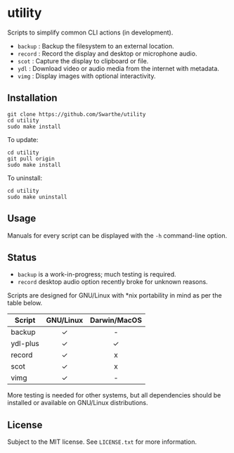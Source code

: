 # utility

Scripts to simplify common CLI actions (in development).

- `backup`  : Backup the filesystem to an external location.
- `record`  : Record the display and desktop or microphone audio.
- `scot`    : Capture the display to clipboard or file.
- `ydl`     : Download video or audio media from the internet with metadata.
- `vimg`    : Display images with optional interactivity.

## Installation

```
git clone https://github.com/Swarthe/utility
cd utility
sudo make install
```

To update:

```
cd utility
git pull origin
sudo make install
```

To uninstall:

```
cd utility
sudo make uninstall
```

## Usage

Manuals for every script can be displayed with the `-h` command-line option.

## Status

- `backup` is a work-in-progress; much testing is required.
- `record` desktop audio option recently broke for unknown reasons.

Scripts are designed for GNU/Linux with \*nix portability in mind as per the
table below.

| Script      | GNU/Linux | Darwin/MacOS |
| ----------- | :-------: | :----------: |
| backup      | ✓         | -            |
| ydl-plus    | ✓         | ✓            |
| record      | ✓         | x            |
| scot        | ✓         | x            |
| vimg        | ✓         | -            |

More testing is needed for other systems, but all dependencies should be
installed or available on GNU/Linux distributions.

## License

Subject to the MIT license. See `LICENSE.txt` for more information.
